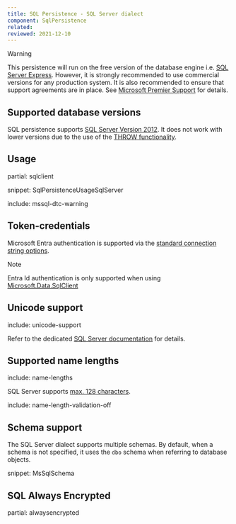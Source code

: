 ```yaml
---
title: SQL Persistence - SQL Server dialect
component: SqlPersistence
related:
reviewed: 2021-12-10
---
```


> [!WARNING]
> This persistence will run on the free version of the database engine i.e. [SQL Server Express](https://www.microsoft.com/en-au/sql-server/sql-server-editions-express). However, it is strongly recommended to use commercial versions for any production system. It is also recommended to ensure that support agreements are in place. See [Microsoft Premier Support](https://www.microsoft.com/en-us/microsoftservices/support.aspx) for details.


## Supported database versions

SQL persistence supports [SQL Server Version 2012](https://docs.microsoft.com/en-us/sql/release-notes/sql-server-2012-release-notes). It does not work with lower versions due to the use of the [THROW functionality](https://docs.microsoft.com/en-us/sql/t-sql/language-elements/throw-transact-sql).


## Usage

partial: sqlclient

snippet: SqlPersistenceUsageSqlServer

include: mssql-dtc-warning

## Token-credentials

Microsoft Entra authentication is supported via the [standard connection string options](https://learn.microsoft.com/en-us/sql/connect/ado-net/sql/azure-active-directory-authentication).

> [!NOTE]
> Entra Id authentication is only supported when using [Microsoft.Data.SqlClient](https://learn.microsoft.com/en-us/sql/connect/ado-net/sql/azure-active-directory-authentication#overview)

## Unicode support

include: unicode-support

Refer to the dedicated [SQL Server documentation](https://docs.microsoft.com/en-us/sql/relational-databases/collations/collation-and-unicode-support) for details.


## Supported name lengths

include: name-lengths

SQL Server supports [max. 128 characters](https://docs.microsoft.com/en-us/sql/sql-server/maximum-capacity-specifications-for-sql-server).

include: name-length-validation-off


## Schema support

The SQL Server dialect supports multiple schemas. By default, when a schema is not specified, it uses the `dbo` schema when referring to database objects.

snippet: MsSqlSchema

## SQL Always Encrypted

partial: alwaysencrypted
